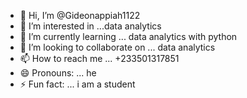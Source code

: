 - 👋 Hi, I’m @Gideonappiah1122
- 👀 I’m interested in ...data analytics
- 🌱 I’m currently learning ... data analytics with python
- 💞️ I’m looking to collaborate on ... data analytics
- 📫 How to reach me ... +233501317851
- 😄 Pronouns: ... he
- ⚡ Fun fact: ... i am a student

<!---
Gideonappiah1122/Gideonappiah1122 is a ✨ special ✨ repository because its `README.md` (this file) appears on your GitHub profile.
You can click the Preview link to take a look at your changes.
--->
